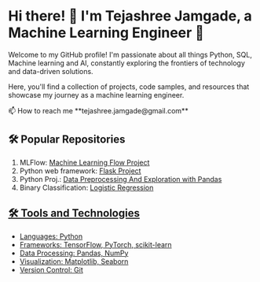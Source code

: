 <!DOCTYPE html>
<html>
<body>
  <h1>Hi there! 👋 I'm Tejashree Jamgade, a Machine Learning Engineer 🤖</h1>
  <p>Welcome to my GitHub profile! I'm passionate about all things Python, SQL, Machine learning and AI, constantly exploring the frontiers of technology and data-driven solutions.</p>
  <p>Here, you'll find a collection of projects, code samples, and resources that showcase my journey as a machine learning engineer.</p>
  📫 How to reach me **tejashree.jamgade@gmail.com**
  <h2>🛠️ Popular Repositories</h2>
  <ol>
    <li>MLFlow: <a href="https://github.com/TejashreeJamgade/MLFlow_Tutorial-/tree/main">Machine Learning Flow Project</a> </li>
    <li>Python web framework: <a href="https://github.com/TejashreeJamgade/Flask_Output_Methods-">Flask Project</a> </li>
    <li>Python Proj.: <a href="https://github.com/TejashreeJamgade/Hotel_Booking_Cancellation-Analysis-Maximizing_Revenue_Efficiency"> Data Preprocessing And Exploration with Pandas</a> </li>
    <li>Binary Classification: <a href= "https://github.com/TejashreeJamgade/Airline_Passenger_Satisfaction_Prediction">Logistic Regression</li>

  </ol>
  
  <h2>🛠️ Tools and Technologies</h2>
  <ul>
    <li>Languages: Python</li>
    <li>Frameworks: TensorFlow, PyTorch, scikit-learn</li>
    <li>Data Processing: Pandas, NumPy</li>
    <li>Visualization: Matplotlib, Seaborn</li>
    <li>Version Control: Git</li>
  </ul>
</body>
</html>
